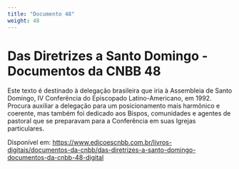 ```yaml
---
title: "Documento 48"
weight: 48
---
```


# Das Diretrizes a Santo Domingo - Documentos da CNBB 48

Este texto é destinado à delegação brasileira que iria à Assembleia de Santo Domingo, IV Conferência do Episcopado Latino-Americano, em 1992. Procura auxiliar a delegação para um posicionamento mais harmônico e coerente, mas também foi dedicado aos Bispos, comunidades e agentes de pastoral que se preparavam para a Conferência em suas Igrejas particulares.

Disponível em: https://www.edicoescnbb.com.br/livros-digitais/documentos-da-cnbb/das-diretrizes-a-santo-domingo-documentos-da-cnbb-48-digital
